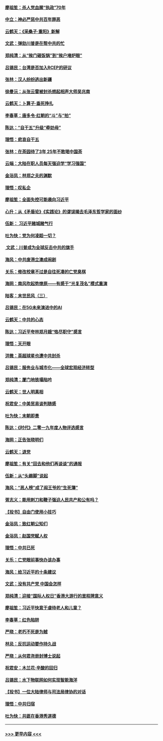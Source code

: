#### [廖祖笙：杀人党血腥“执政”70年](../pages/nsc993/n11745144.md?t=12262133) 
#### [中立：神必严惩中共百年罪恶](../pages/nsc993/n11744970.md?t=12262133) 
#### [云鹤天：《采桑子‧重阳》新解](../pages/nsc993/n11744948.md?t=12262133) 
#### [文武：弹劾川普是在帮中共的忙](../pages/nsc993/n11744758.md?t=12262133) 
#### [郑纯清：从“挨门砸饭锅”到“挨户堵炉眼”](../pages/nsc993/n11744745.md?t=12262133) 
#### [吕锡民：台湾是否加入RCEP的研议](../pages/nsc993/n11744701.md?t=12262133) 
#### [张林：汉人纷纷逃出新疆](../pages/nsc993/n11743530.md?t=12262133) 
#### [徐曼沅：从张云雷被封杀想起相声大师吴兆南](../pages/nsc993/n11741816.md?t=12262133) 
#### [云鹤天：卜算子‧垂死挣扎](../pages/nsc993/n11739956.md?t=12262133) 
#### [李春草：唐多令‧红朝的“斗”与“拍”](../pages/nsc993/n11739830.md?t=12262133) 
#### [陈达：“自干五”升级“牵妨母”](../pages/nsc993/n11739724.md?t=12262133) 
#### [理悟：悲哀自干五](../pages/nsc993/n11739547.md?t=12262133) 
#### [张林：在茶园待了3年 25年不敢喝中国茶](../pages/nsc993/n11739240.md?t=12262133) 
#### [云端：大陆在职人员每天强迫学“学习强国”](../pages/nsc993/n11738735.md?t=12262133) 
#### [金浴凤：林郑之夫的渊默](../pages/nsc993/n11737735.md?t=12262133) 
#### [理悟：叹私企](../pages/nsc993/n11737715.md?t=12262133) 
#### [廖祖笙：全面失控可能袭向习近平](../pages/nsc993/n11737704.md?t=12262133) 
#### [心升：从《矛盾论》《实践论》的谬误揭去毛泽东哲学家的面纱](../pages/nsc993/n11736962.md?t=12262133) 
#### [伍新： 习近平赌城赌气行](../pages/nsc993/n11736929.md?t=12262133) 
#### [吐为快：党为何凌蹈一切？](../pages/nsc993/n11736915.md?t=12262133) 
#### [ 文武：川普成为全球反击中共的旗手](../pages/nsc993/n11736882.md?t=12262133) 
#### [海风：中共废港立澳成闹剧](../pages/nsc993/n11735857.md?t=12262133) 
#### [关乐：修改校章不过是自往死凑的亡党臭棋](../pages/nsc993/n11735097.md?t=12262133) 
#### [海网：南风吹起势燎原——有感于“光复茂名”模式重演](../pages/nsc993/n11732308.md?t=12262133) 
#### [陆客：末世民风（三）](../pages/nsc993/n11732211.md?t=12262133) 
#### [吕锡民：在5G未来演进中的AI](../pages/nsc993/n11730010.md?t=12262133) 
#### [云鹤天：中共的心态](../pages/nsc993/n11729906.md?t=12262133) 
#### [陈达：习近平夸林郑月娥“恪尽职守”感言](../pages/nsc993/n11729881.md?t=12262133) 
#### [理悟：天开眼](../pages/nsc993/n11729699.md?t=12262133) 
#### [洪微：英超球星也遭中共封杀](../pages/nsc993/n11727243.md?t=12262133) 
#### [吕锡民：服务业与城市化——全球宏观经济转型](../pages/nsc993/n11725845.md?t=12262133) 
#### [郑纯清：厦门地铁塌陷吟](../pages/nsc993/n11725813.md?t=12262133) 
#### [云鹤天：世人明真相](../pages/nsc993/n11725621.md?t=12262133) 
#### [祝君安：中美贸易谈判随感](../pages/nsc993/n11725609.md?t=12262133) 
#### [吐为快：末朝即景](../pages/nsc993/n11723365.md?t=12262133) 
#### [陈达：《时代》二零一九年度人物评选感言](../pages/nsc993/n11723337.md?t=12262133) 
#### [海网：正告张晓明们](../pages/nsc993/n11723228.md?t=12262133) 
#### [云鹤天：退党](../pages/nsc993/n11723056.md?t=12262133) 
#### [廖祖笙：有关“回去和他们再谈谈”的通报](../pages/nsc993/n11722442.md?t=12262133) 
#### [伍新：从“头踢脚”说起](../pages/nsc993/n11722429.md?t=12262133) 
#### [海风：“恶人榜”成了阎王爷的“生死簿”](../pages/nsc993/n11722272.md?t=12262133) 
#### [胥志义：能用剌刀和鞭子强迫人民共产和公有吗？](../pages/nsc993/n11720569.md?t=12262133) 
#### [【投书】自由门使用小技巧](../pages/nsc993/n11720180.md?t=12262133) 
#### [金浴凤：致红朝公知们](../pages/nsc993/n11720563.md?t=12262133) 
#### [金浴凤：赵国党赋人权](../pages/nsc993/n11720533.md?t=12262133) 
#### [理悟：中共已死](../pages/nsc993/n11720233.md?t=12262133) 
#### [关乐：亡党眼前事快办该办事](../pages/nsc993/n11719160.md?t=12262133) 
#### [海风：给习近平的十条建议](../pages/nsc993/n11717616.md?t=12262133) 
#### [文武：没有共产党 中国会怎样](../pages/nsc993/n11717584.md?t=12262133) 
#### [郑纯清：迎接“国际人权日”香港大游行的里程牌意义](../pages/nsc993/n11717417.md?t=12262133) 
#### [廖祖笙：习近平快意于虐待老人和儿童？](../pages/nsc993/n11715313.md?t=12262133) 
#### [李春草：红色陷阱](../pages/nsc993/n11715029.md?t=12262133) 
#### [严晓：老朽不死是为贼](../pages/nsc993/n11712910.md?t=12262133) 
#### [林忌：反抗运动要作持久战](../pages/nsc993/n11712623.md?t=12262133) 
#### [严晓：从何君尧册封博士说起](../pages/nsc993/n11712465.md?t=12262133) 
#### [祝君安：木兰花·辛酸的回归](../pages/nsc993/n11712381.md?t=12262133) 
#### [吕锡民：水下物联网如何实现智能海洋](../pages/nsc993/n11711158.md?t=12262133) 
#### [【投书】一位大陆律师与司法局律协的对话](../pages/nsc993/n11709675.md?t=12262133) 
#### [理悟：中共归宿](../pages/nsc993/n11710059.md?t=12262133) 
#### [吐为快：共匪在香港秀道德](../pages/nsc993/n11709979.md?t=12262133) 

----
#### [ >>> 更早内容 <<< ](../indexes/nsc993-earlier.md)
